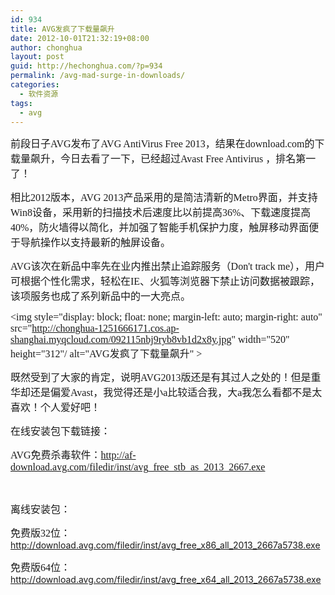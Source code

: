 ```yaml
---
id: 934
title: AVG发疯了下载量飙升
date: 2012-10-01T21:32:19+08:00
author: chonghua
layout: post
guid: http://hechonghua.com/?p=934
permalink: /avg-mad-surge-in-downloads/
categories:
  - 软件资源
tags:
  - avg
---
```

<font size="3" face="微软雅黑">前段日子AVG发布了AVG AntiVirus Free 2013，结果在download.com的下载量飙升，今日去看了一下，已经超过Avast Free Antivirus ，排名第一了！</font>

<font size="3" face="微软雅黑">相比2012版本，AVG 2013产品采用的是简洁清新的Metro界面，并支持Win8设备，采用新的扫描技术后速度比以前提高36%、下载速度提高40%，防火墙得以简化，并加强了智能手机保护力度，触屏移动界面便于导航操作以支持最新的触屏设备。</font>

<!--more-->

<font size="3" face="微软雅黑">AVG该次在新品中率先在业内推出禁止追踪服务（Don't track me），用户可根据个性化需求，轻松在IE、火狐等浏览器下禁止访问数据被跟踪，该项服务也成了系列新品中的一大亮点。</font>

<font size="3" face="微软雅黑"><img style="display: block; float: none; margin-left: auto; margin-right: auto" src="http://chonghua-1251666171.cos.ap-shanghai.myqcloud.com/092115nbj9ryb8vb1d2x8y.jpg" width="520" height="312"/ alt="AVG发疯了下载量飙升" > </font>

<font size="3" face="微软雅黑">既然受到了大家的肯定，说明AVG2013版还是有其过人之处的！但是重华却还是偏爱Avast，我觉得还是小a比较适合我，大a我怎么看都不是太喜欢！个人爱好吧！</font>

<font size="3" face="微软雅黑">在线安装包下载链接：</font>

<font size="3" face="微软雅黑">AVG免费杀毒软件：<a href="http://af-download.avg.com/filedir/inst/avg_free_stb_as_2013_2667.exe" target="_blank">http://af-download.avg.com/filedir/inst/avg_free_stb_as_2013_2667.exe</a></font>

&nbsp;

<font size="3" face="微软雅黑">离线安装包：</font>

<font size="3" face="微软雅黑">免费版32位：</font><a href="http://download.avg.com/filedir/inst/avg_free_x86_all_2013_2667a5738.exe" target="_blank">http://download.avg.com/filedir/inst/avg_free_x86_all_2013_2667a5738.exe</a><font size="3" face="微软雅黑"></font>

<font size="3" face="微软雅黑">免费版64位：</font><a href="http://download.avg.com/filedir/inst/avg_free_x64_all_2013_2667a5738.exe" target="_blank">http://download.avg.com/filedir/inst/avg_free_x64_all_2013_2667a5738.exe</a><font size="3" face="微软雅黑"></font>